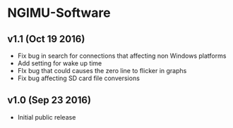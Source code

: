 NGIMU-Software
==============

v1.1 (Oct 19 2016)
------------------
* Fix bug in search for connections that affecting non Windows platforms
* Add setting for wake up time
* FIx bug that could causes the zero line to flicker in graphs
* Fix bug affecting SD card file conversions

v1.0 (Sep 23 2016)
------------------
* Initial public release
